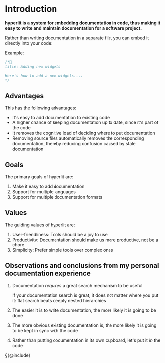# Introduction

**hyperlit is a system for embedding documentation in code, thus making it easy to write and maintain documentation
for a software project.**

Rather than writing documentation in a separate file, you can embed it directly into your code:

Example:

```rust
/*📖
title: Adding new widgets

Here's how to add a new widgets....
*/
```

## Advantages

This has the following advantages:

- It's easy to add documentation to existing code
- A higher chance of keeping documentation up to date, since it's part of the code
- It removes the cognitive load of deciding where to put documentation
- Removing source files automatically removes the corresponding documentation, thereby reducing confusion caused by stale documentation

## Goals

The primary goals of hyperlit are:

1. Make it easy to add documentation
2. Support for multiple languages
3. Support for multiple documentation formats

## Values

The guiding values of hyperlit are:

1. User-friendliness: Tools should be a joy to use
2. Productivity: Documentation should make us more productive, not be a chore
3. Simplicity: Prefer simple tools over complex ones

## Observations and conclusions from my personal documentation experience

1. Documentation *requires* a great search mechanism to be useful

   If your documentation search is great, it does not matter where you put it: flat search beats deeply nested
   hierarchies
2. The easier it is to write documentation, the more likely it is going to be done
3. The more obvious existing documentation is, the more likely it is going to be kept in sync with the code
4. Rather than putting documentation in its own cupboard, let's put it *in* the code

§{@include}